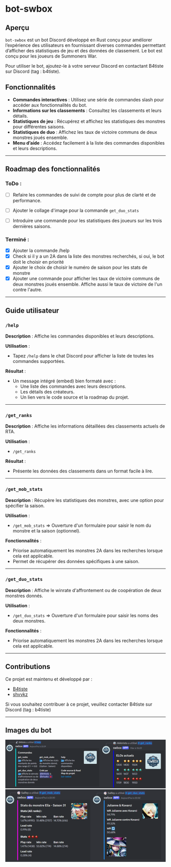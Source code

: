 # bot-swbox

## Aperçu
`bot-swbox` est un bot Discord développé en Rust conçu pour améliorer l’expérience des utilisateurs en fournissant diverses commandes permettant d’afficher des statistiques de jeu et des données de classement. Le bot est conçu pour les joueurs de Summoners War.

Pour utiliser le bot, ajoutez-le à votre serveur Discord en contactant B4tiste sur Discord (tag : b4tiste).

## Fonctionnalités
- **Commandes interactives** : Utilisez une série de commandes slash pour accéder aux fonctionnalités du bot.
- **Informations sur les classements** : Consultez les classements et leurs détails.
- **Statistiques de jeu** : Récupérez et affichez les statistiques des monstres pour différentes saisons.
- **Statistiques de duo** : Affichez les taux de victoire communs de deux monstres joués ensemble.
- **Menu d’aide** : Accédez facilement à la liste des commandes disponibles et leurs descriptions.

---

## Roadmap des fonctionnalités

### ToDo :

- [ ] Refaire les commandes de suivi de compte pour plus de clarté et de performance.
- [ ] Ajouter le collage d'image pour la commande `get_duo_stats`
- [ ] Introduire une commande pour les statistiques des joueurs sur les trois dernières saisons.


### Terminé :

- [x] Ajouter la commande /help
- [x] Check si il y a un 2A dans la liste des monstres recherchés, si oui, le bot doit le choisir en priorité
- [x] Ajouter le choix de choisir le numéro de saison pour les stats de monstre
- [x] Ajouter une commande pour afficher les taux de victoire communs de deux monstres joués ensemble. Affiche aussi le taux de victoire de l'un contre l'autre.

---

## Guide utilisateur

### `/help`
**Description** : Affiche les commandes disponibles et leurs descriptions.

**Utilisation** :
- Tapez `/help` dans le chat Discord pour afficher la liste de toutes les commandes supportées.

**Résultat** :
- Un message intégré (embed) bien formaté avec :
  - Une liste des commandes avec leurs descriptions.
  - Les détails des créateurs.
  - Un lien vers le code source et la roadmap du projet.

---

### `/get_ranks`
**Description** : Affiche les informations détaillées des classements actuels de RTA.

**Utilisation** :
- `/get_ranks`

**Résultat** :
- Présente les données des classements dans un format facile à lire.

---

### `/get_mob_stats`
**Description** : Récupère les statistiques des monstres, avec une option pour spécifier la saison.

**Utilisation** :
- `/get_mob_stats` => Ouverture d'un formulaire pour saisir le nom du monstre et la saison (optionnel).

**Fonctionnalités** :
- Priorise automatiquement les monstres 2A dans les recherches lorsque cela est applicable.
- Permet de récupérer des données spécifiques à une saison.

---

### `/get_duo_stats`
**Description** : Affiche le winrate d'affrontement ou de coopération de deux monstres donnés.

**Utilisation** :
- `/get_duo_stats` => Ouverture d'un formulaire pour saisir les noms des deux monstres.

**Fonctionnalités** :
- Priorise automatiquement les monstres 2A dans les recherches lorsque cela est applicable.

---

## Contributions
Ce projet est maintenu et développé par :
- [B4tiste](https://github.com/B4tiste)
- [shvvkz](https://github.com/shvvkz)

Si vous souhaitez contribuer à ce projet, veuillez contacter B4tiste sur Discord (tag : b4tiste)

---

## Images du bot

![alt text](Images/image.png)
![alt text](Images/image-1.png)
